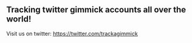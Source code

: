 ## Tracking twitter gimmick accounts all over the world!
Visit us on twitter: https://twitter.com/trackagimmick
